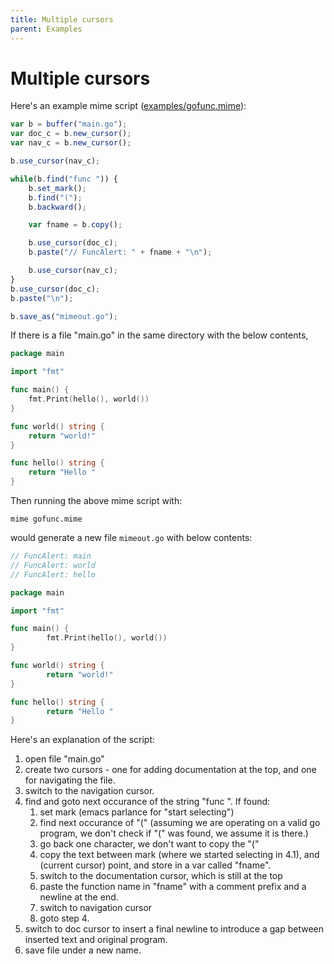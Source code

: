 ```yaml
---
title: Multiple cursors
parent: Examples
---
```


# Multiple cursors

Here's an example mime script ([examples/gofunc.mime](github.com/shsms/mime/examples/gofunc.mime)):

``` js
var b = buffer("main.go");
var doc_c = b.new_cursor();
var nav_c = b.new_cursor();

b.use_cursor(nav_c);

while(b.find("func ")) {
    b.set_mark();
    b.find("(");
    b.backward();

    var fname = b.copy();

    b.use_cursor(doc_c);
    b.paste("// FuncAlert: " + fname + "\n");

    b.use_cursor(nav_c);
}
b.use_cursor(doc_c);
b.paste("\n");

b.save_as("mimeout.go");
```

If there is a file "main.go" in the same directory with the below
contents,

``` go
package main

import "fmt"

func main() {
	fmt.Print(hello(), world())
}

func world() string {
	return "world!"
}

func hello() string {
	return "Hello "
}
```

Then running the above mime script with:

``` shell
mime gofunc.mime
```

would generate a new file `mimeout.go` with below contents:

``` go
// FuncAlert: main
// FuncAlert: world
// FuncAlert: hello

package main

import "fmt"

func main() {
        fmt.Print(hello(), world())
}

func world() string {
        return "world!"
}

func hello() string {
        return "Hello "
}
```

Here's an explanation of the script:

   1. open file "main.go"
   2. create two cursors - one for adding documentation at the top,
      and one for navigating the file.
   3. switch to the navigation cursor.
   4. find and goto next occurance of the string "func ".  If found:
      1. set mark (emacs parlance for "start selecting")
      2. find next occurance of "(" (assuming we are operating on a
         valid go program,  we don't check if "(" was found, we assume
         it is there.)
      3. go back one character,  we don't want to copy the "("
      4. copy the text between mark (where we started selecting in
         4.1), and (current cursor) point, and store in a var called
         "fname".
      5. switch to the documentation cursor, which is still at the top
      6. paste the function name in "fname" with a comment prefix and
         a newline at the end.
      7. switch to navigation cursor
      8. goto step 4.
   5. switch to doc cursor to insert a final newline to introduce a
      gap between inserted text and original program.
   6. save file under a new name.
